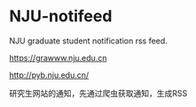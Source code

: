 # NJU-notifeed
NJU graduate student notification rss feed.

https://grawww.nju.edu.cn

http://pyb.nju.edu.cn/

研究生网站的通知，先通过爬虫获取通知，生成RSS
